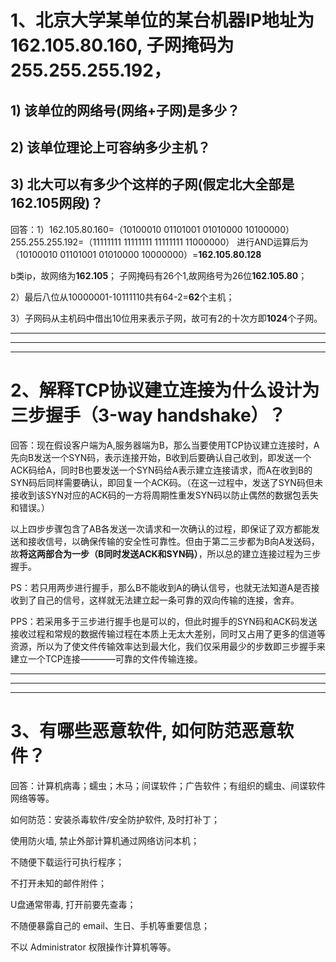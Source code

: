 # 1、北京大学某单位的某台机器IP地址为162.105.80.160, 子网掩码为255.255.255.192，
## 1) 该单位的网络号(网络+子网)是多少？
## 2) 该单位理论上可容纳多少主机？
## 3) 北大可以有多少个这样的子网(假定北大全部是162.105网段)？

回答：1）162.105.80.160=（10100010 01101001 01010000 10100000）
       255.255.255.192=（11111111 11111111 11111111 11000000）
       进行AND运算后为  （10100010 01101001 01010000 10000000）=**162.105.80.128**
       
  b类ip，故网络为**162.105**；     子网掩码有26个1,故网络号为26位**162.105.80**；          
       
  2）最后八位从10000001-10111110共有64-2=**62**个主机；
      
  3）子网码从主机码中借出10位用来表示子网，故可有2的十次方即**1024**个子网。
*********
*********
*********
# 2、解释TCP协议建立连接为什么设计为三步握手（3-way handshake）？
回答：现在假设客户端为A,服务器端为B，那么当要使用TCP协议建立连接时，A先向B发送一个SYN码，表示连接开始，B收到后要确认自己收到，即发送一个ACK码给A，同时B也要发送一个SYN码给A表示建立连接请求，而A在收到B的SYN码后同样需要确认，即回复一个ACK码。（在这一过程中，发送了SYN码但未接收到该SYN对应的ACK码的一方将周期性重发SYN码以防止偶然的数据包丢失和错误。）

以上四步步骤包含了AB各发送一次请求和一次确认的过程，即保证了双方都能发送和接收信号，以确保传输的安全性可靠性。但由于第二三步都为B向A发送码，故**将这两部合为一步（B同时发送ACK和SYN码）**，所以总的建立连接过程为三步握手。

PS：若只用两步进行握手，那么B不能收到A的确认信号，也就无法知道A是否接收到了自己的信号，这样就无法建立起一条可靠的双向传输的连接，舍弃。

PPS：若采用多于三步进行握手也是可以的，但此时握手的SYN码和ACK码发送接收过程和常规的数据传输过程在本质上无太大差别，同时又占用了更多的信道等资源，所以为了使文件传输效率达到最大化，我们仅采用最少的步数即三步握手来建立一个TCP连接————可靠的文件传输连接。
*********
*********
*********
# 3、有哪些恶意软件, 如何防范恶意软件？
回答：计算机病毒；蠕虫；木马；间谍软件；广告软件；有组织的蠕虫、间谍软件网络等等。

如何防范：安装杀毒软件/安全防护软件, 及时打补丁；

使用防火墙, 禁止外部计算机通过网络访问本机；

不随便下载运行可执行程序；

不打开未知的邮件附件；

U盘通常带毒, 打开前要先查毒；

不随便暴露自己的 email、生日、手机等重要信息；

不以 Administrator 权限操作计算机等等。
